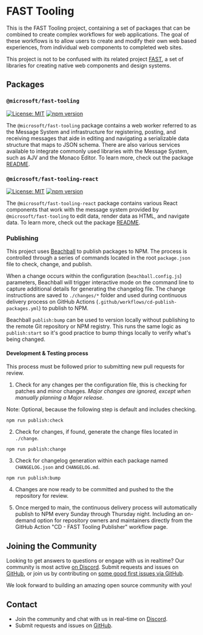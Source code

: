 # FAST Tooling

This is the FAST Tooling project, containing a set of packages that can be combined to create complex workflows for web applications. The goal of these workflows is to allow users to create and modify their own web based experiences, from individual web components to completed web sites.

This project is not to be confused with its related project [FAST](https://github.com/microsoft/fast), a set of libraries for creating native web components and design systems.

## Packages

### `@microsoft/fast-tooling`

[![License: MIT](https://img.shields.io/badge/License-MIT-yellow.svg)](https://opensource.org/licenses/MIT)
[![npm version](https://badge.fury.io/js/@microsoft%2Ffast-tooling.svg)](https://badge.fury.io/js/@microsoft%2Ffast-tooling)

The `@microsoft/fast-tooling` package contains a web worker referred to as the Message System and infrastructure for registering, posting, and receiving messages that aide in editing and navigating a serializable data structure that maps to JSON schema. There are also various services available to integrate commonly used libraries with the Message System, such as AJV and the Monaco Editor. To learn more, check out the package [README](./packages/fast-tooling).

### `@microsoft/fast-tooling-react`

[![License: MIT](https://img.shields.io/badge/License-MIT-yellow.svg)](https://opensource.org/licenses/MIT)
[![npm version](https://badge.fury.io/js/@microsoft%2Ffast-tooling-react.svg)](https://badge.fury.io/js/@microsoft%2Ffast-tooling-react)

The `@microsoft/fast-tooling-react` package contains various React components that work with the message system provided by `@microsoft/fast-tooling` to edit data, render data as HTML, and navigate data. To learn more, check out the package [README](./packages/fast-tooling-react).

### Publishing
This project uses [Beachball](https://microsoft.github.io/beachball/) to publish packages to NPM. The process is controlled through a series of commands located in the root `package.json` file to check, change, and publish. 

When a change occurs within the configuration (`beachball.config.js`) parameters, Beachball will trigger interactive mode on the command line to capture additional details for generating the changelog file. The change instructions are saved to `./changes/*` folder and used during continuous delivery process on GitHub Actions (`.github/workflows/cd-publish-packages.yml`) to publish to NPM.

Beachball `publish:bump` can be used to version locally without publishing to the remote Git repository or NPM registry. This runs the same logic as `publish:start` so it's good practice to bump things locally to verify what's being changed.

#### Development & Testing process
This process must be followed prior to submitting new pull requests for review.

1. Check for any changes per the configuration file, this is checking for patches and minor changes. _Major changes are ignored, except when manually planning a Major release._

Note: Optional, because the following step is default and includes checking.
  ```
  npm run publish:check
  ```

2. Check for changes, if found, generate the change files located in `./change`.

  ```
  npm run publish:change
  ```

3. Check for changelog generation within each package named `CHANGELOG.json` and `CHANGELOG.md`.

  ```
  npm run publish:bump
  ``` 

4. Changes are now ready to be committed and pushed to the the repository for review. 

5. Once merged to main, the continuous delivery process will automatically publish to NPM every Sunday through Thursday night. Including an on-demand option for repository owners and maintainers directly from the GitHub Action "CD - FAST Tooling Publisher" workflow page.

## Joining the Community

Looking to get answers to questions or engage with us in realtime? Our community is most active [on Discord](https://discord.gg/FcSNfg4). Submit requests and issues on [GitHub](https://github.com/microsoft/fast-tooling/issues/new/choose), or join us by contributing on [some good first issues via GitHub](https://github.com/microsoft/fast-tooling/labels/community:good-first-issue).

We look forward to building an amazing open source community with you!

## Contact

* Join the community and chat with us in real-time on [Discord](https://discord.gg/FcSNfg4).
* Submit requests and issues on [GitHub](https://github.com/microsoft/fast-tooling/issues/new/choose).
